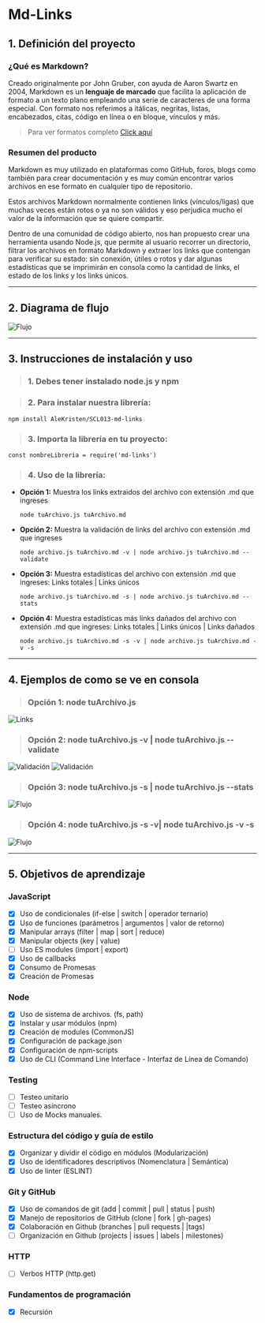 # Md-Links

## 1. Definición del proyecto

### ¿Qué es Markdown?

Creado originalmente por John Gruber, con ayuda de Aaron Swartz en 2004,  Markdown es un **lenguaje de marcado** que facilita la aplicación de formato a un texto plano empleando una serie de caracteres de una forma especial. Con formato nos referimos a itálicas, negritas, listas, encabezados, citas, código en línea o en bloque, vínculos y más.

> Para ver formatos completo [Click aquí](https://markdown.es/sintaxis-markdown/)

### Resumen del producto
Markdown es muy utilizado en plataformas como GitHub, foros, blogs como también para crear documentación y es muy común encontrar varios archivos en ese formato en cualquier tipo de repositorio.

Estos archivos Markdown normalmente contienen links (vínculos/ligas) que muchas veces están rotos o ya no son válidos y eso perjudica mucho el valor de la información que se quiere compartir.

Dentro de una comunidad de código abierto, nos han propuesto crear una herramienta usando Node.js, que permite al usuario recorrer un directorio, filtrar los archivos en formato Markdown y extraer los links que contengan para verificar su estado: sin conexión, útiles o rotos y dar algunas estadísticas que se imprimirán en consola como la cantidad de links, el estado de los links y los links únicos.

***

## 2. Diagrama de flujo

![Flujo](./imagenes/Flujo.jpg)

***

## 3. Instrucciones de instalación y uso

> ### 1. Debes tener instalado node.js y npm

> ### 2. Para instalar nuestra librería:

    npm install AleKristen/SCL013-md-links

> ### 3. Importa la librería en tu proyecto:

    const nombreLibreria = require('md-links')

> ### 4. Uso de la librería:

* **Opción 1:** Muestra los links extraidos del archivo con extensión .md que ingreses

      node tuArchivo.js tuArchivo.md

* **Opción 2:** Muestra la validación de links del archivo con extensión .md que ingreses

      node archivo.js tuArchivo.md -v | node archivo.js tuArchivo.md --validate

* **Opción 3:** Muestra estadísticas del archivo con extensión .md que ingreses: Links totales | Links únicos

      node archivo.js tuArchivo.md -s | node archivo.js tuArchivo.md --stats

* **Opción 4:** Muestra estadísticas más links dañados del archivo con extensión .md que ingreses: Links totales | Links únicos | Links dañados

      node archivo.js tuArchivo.md -s -v | node archivo.js tuArchivo.md -v -s

***


## 4. Ejemplos de como se ve en consola

>### Opción 1: **node tuArchivo.js**

![Links](./imagenes/1.png)

>### Opción 2: **node tuArchivo.js -v | node tuArchivo.js --validate**

![Validación](./imagenes/2.png)
![Validación](./imagenes/3.png)

>### Opción 3: **node tuArchivo.js -s | node tuArchivo.js --stats**

![Flujo](./imagenes/4.png)

>### Opción 4: **node tuArchivo.js -s -v| node tuArchivo.js -v -s**

![Flujo](./imagenes/5.png)

***

## 5. Objetivos de aprendizaje

### JavaScript

* [x] Uso de condicionales (if-else | switch | operador ternario)
* [x] Uso de funciones (parámetros | argumentos | valor de retorno)
* [x] Manipular arrays (filter | map | sort | reduce)
* [x] Manipular objects (key | value)
* [ ] Uso ES modules (import | export)
* [x] Uso de callbacks
* [x] Consumo de Promesas
* [x] Creación de Promesas

### Node

* [x] Uso de sistema de archivos. (fs, path)
* [x] Instalar y usar módulos (npm)
* [x] Creación de modules (CommonJS)
* [x] Configuración de package.json
* [x] Configuración de npm-scripts
* [x] Uso de CLI (Command Line Interface - Interfaz de Línea de Comando)

### Testing

* [ ] Testeo unitario
* [ ] Testeo asíncrono
* [ ] Uso de Mocks manuales.

### Estructura del código y guía de estilo

* [x] Organizar y dividir el código en módulos (Modularización)
* [x] Uso de identificadores descriptivos (Nomenclatura | Semántica)
* [x] Uso de linter (ESLINT)

### Git y GitHub

* [x] Uso de comandos de git (add | commit | pull | status | push)
* [x] Manejo de repositorios de GitHub (clone | fork | gh-pages)
* [x] Colaboración en Github (branches | pull requests | |tags)
* [ ] Organización en Github (projects | issues | labels | milestones)

### HTTP

* [ ] Verbos HTTP (http.get)

### Fundamentos de programación

* [x] Recursión
